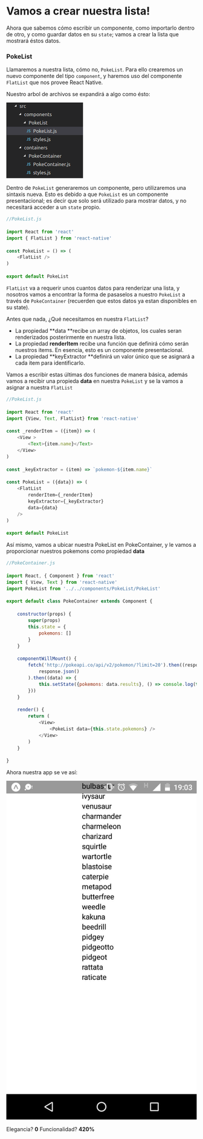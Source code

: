 # Vamos a crear nuestra lista!

Ahora que sabemos cómo escribir un componente, como importarlo dentro de otro, y como guardar datos en su `state`; vamos a crear la lista que mostrará éstos datos.

### PokeList

Llamaremos a nuestra lista, cómo no, `PokeList`. Para ello crearemos un nuevo componente del tipo `component`, y haremos uso del componente `FlatList` que nos provee React Native.

Nuestro arbol de archivos se expandirá a algo como ésto:

![](/assets/tree-4.png)

Dentro de `PokeList` generaremos un componente, pero utilizaremos una sintaxis nueva. Esto es debido a que `PokeList` es un componente presentacional; es decir que solo será utilizado para mostrar datos, y no necesitará acceder a un `state` propio.

```js
//PokeList.js

import React from 'react'
import { FlatList } from 'react-native'

const PokeList = () => (
    <FlatList />
)

export default PokeList
```

`FlatList` va a requerir unos cuantos datos para renderizar una lista, y nosotros vamos a encontrar la forma de pasaselos a nuestro `PokeList` a través de `PokeContainer` \(recuerden que estos datos ya estan disponibles en su state\).

Antes que nada, ¿Qué necesitamos en nuestra `FlatList`?

* La propiedad **data **recibe un array de objetos, los cuales seran renderizados posterirmente en nuestra lista.
* La propiedad **renderItem** recibe una función que definirá cómo serán nuestros items. En esencia, esto es un componente presentacional.
* La propiedad **keyExtractor **definirá un valor único que se asignará a cada item para identificarlo.

Vamos a escribir estas últimas dos funciones de manera básica, además vamos a recibir una propieda **data** en nuestra `PokeList` y se la vamos a asignar a nuestra `FlatList`

```js
//PokeList.js

import React from 'react'
import {View, Text, FlatList} from 'react-native'

const _renderItem = ({item}) => (
    <View >
        <Text>{item.name}</Text>
    </View>
)

const _keyExtractor = (item) => `pokemon-${item.name}`

const PokeList = ({data}) => (
    <FlatList 
        renderItem={_renderItem}
        keyExtractor={_keyExtractor}
        data={data}
    />
)

export default PokeList
```

Así mismo, vamos a ubicar nuestra PokeList en PokeContainer, y le vamos a proporcionar nuestros pokemons como propiedad **data**

```js
//PokeContainer.js

import React, { Component } from 'react'
import { View, Text } from 'react-native'
import PokeList from '../../components/PokeList/PokeList'

export default class PokeContainer extends Component {

    constructor(props) {
        super(props)
        this.state = {
            pokemons: []
        }
    }

    componentWillMount() {
        fetch('http://pokeapi.co/api/v2/pokemon/?limit=20').then((response) => (
            response.json()
        ).then((data) => {
            this.setState({pokemons: data.results}, () => console.log(this.state))
        }))
    }

    render() {
        return (
            <View>
                <PokeList data={this.state.pokemons} />
            </View>
        )
    }

}
```

Ahora nuestra app se ve así:

![](/assets/mobile-3.jpg)

Elegancia? **0** Funcionalidad?  **420%**

